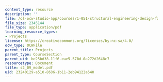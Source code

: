 ```yaml
---
content_type: resource
description: ''
file: /ol-ocw-studio-app/courses/1-051-structural-engineering-design-fall-2003/23240129a51086061b112eb94122a640_s2_09_model.pdf
file_size: 2345144
file_type: application/pdf
learning_resource_types:
- Projects
license: https://creativecommons.org/licenses/by-nc-sa/4.0/
ocw_type: OCWFile
parent_title: Projects
parent_type: CourseSection
parent_uid: be25bd38-11f6-eae5-570d-0a272d2648c7
resourcetype: Document
title: s2_09_model.pdf
uid: 23240129-a510-8606-1b11-2eb94122a640
---
```

